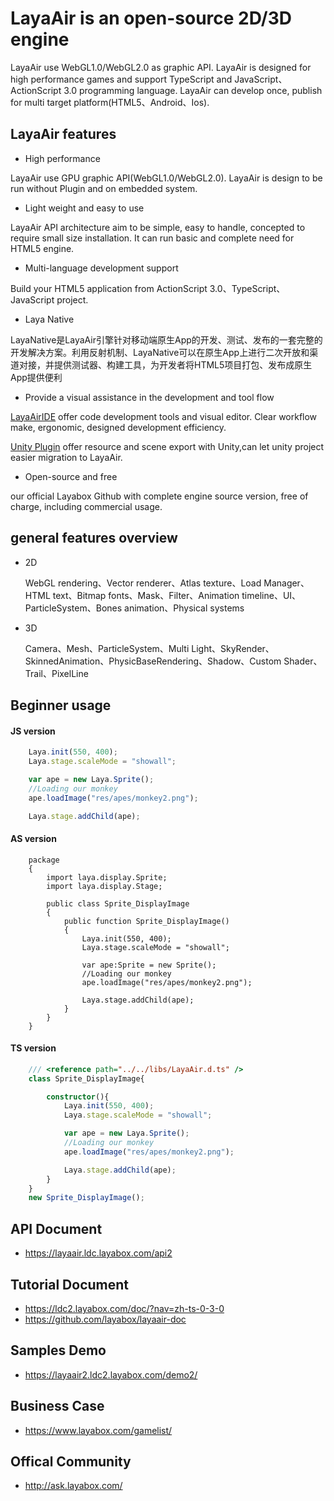 # LayaAir is an open-source 2D/3D engine

LayaAir use WebGL1.0/WebGL2.0 as graphic API.
LayaAir is designed for high performance games and support TypeScript and JavaScript、ActionScript 3.0 programming language.
LayaAir can develop once, publish for multi target platform(HTML5、Android、Ios).

## LayaAir features

- High performance

LayaAir use GPU graphic API(WebGL1.0/WebGL2.0).
LayaAir is design to be run without Plugin and on embedded system.

- Light weight and easy to use

LayaAir API architecture aim to be simple, easy to handle, concepted to require small size installation. It can run basic and complete need for HTML5 engine.

- Multi-language development support

Build your HTML5 application from ActionScript 3.0、TypeScript、JavaScript project.

- Laya Native

LayaNative是LayaAir引擎针对移动端原生App的开发、测试、发布的一套完整的开发解决方案。利用反射机制、LayaNative可以在原生App上进行二次开放和渠道对接，并提供测试器、构建工具，为开发者将HTML5项目打包、发布成原生App提供便利

- Provide a visual assistance in the development and tool flow

[LayaAirIDE](http://ldc.layabox.com/index.php?m=content&c=index&a=lists&catid=27) offer code development tools and visual editor. Clear workflow make, ergonomic, designed development efficiency.

[Unity Plugin](http://ldc.layabox.com/index.php?m=content&c=index&a=lists&catid=27)  offer resource and scene export with Unity,can let unity project easier migration to LayaAir.

- Open-source and free

our official Layabox Github with complete engine source version, free of charge, including commercial usage.

## general features overview

- 2D

  WebGL rendering、Vector renderer、Atlas texture、Load Manager、HTML text、Bitmap fonts、Mask、Filter、Animation timeline、UI、         ParticleSystem、Bones animation、Physical systems
  
- 3D

  Camera、Mesh、ParticleSystem、Multi Light、SkyRender、SkinnedAnimation、PhysicBaseRendering、Shadow、Custom Shader、Trail、PixelLine

## Beginner usage

#### JS version

```js
    Laya.init(550, 400);
    Laya.stage.scaleMode = "showall";

    var ape = new Laya.Sprite();
    //Loading our monkey
    ape.loadImage("res/apes/monkey2.png");

    Laya.stage.addChild(ape);
```

#### AS version

```as3
    package
    {
        import laya.display.Sprite;
        import laya.display.Stage;

        public class Sprite_DisplayImage
        {
            public function Sprite_DisplayImage()
            {
                Laya.init(550, 400);
      		    Laya.stage.scaleMode = "showall";

                var ape:Sprite = new Sprite();
                //Loading our monkey
                ape.loadImage("res/apes/monkey2.png");

                Laya.stage.addChild(ape);
            }
        }
    }
```

#### TS version

```ts
    /// <reference path="../../libs/LayaAir.d.ts" />
    class Sprite_DisplayImage{

        constructor(){
            Laya.init(550, 400);
            Laya.stage.scaleMode = "showall";

            var ape = new Laya.Sprite();
            //Loading our monkey
            ape.loadImage("res/apes/monkey2.png");

            Laya.stage.addChild(ape);
        }
    }
    new Sprite_DisplayImage();
```

## API Document

- https://layaair.ldc.layabox.com/api2

## Tutorial Document

- https://ldc2.layabox.com/doc/?nav=zh-ts-0-3-0
- https://github.com/layabox/layaair-doc

## Samples Demo

- https://layaair2.ldc2.layabox.com/demo2/

## Business Case 

- https://www.layabox.com/gamelist/

## Offical Community

- http://ask.layabox.com/
